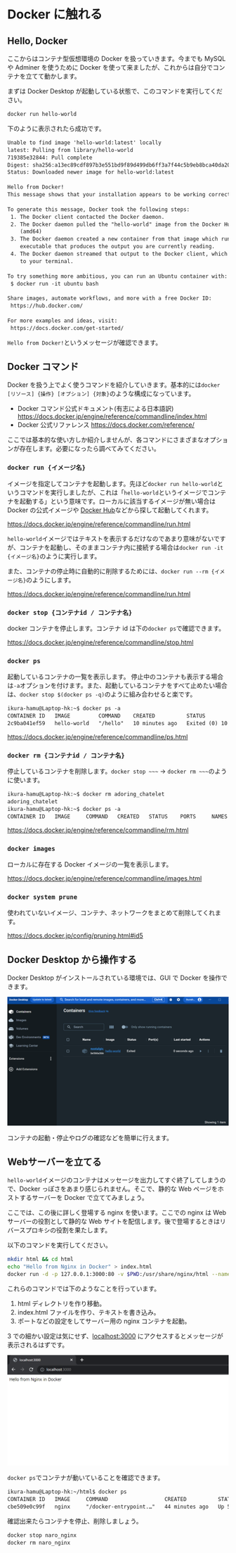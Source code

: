 # Docker に触れる

## Hello, Docker

ここからはコンテナ型仮想環境の Docker を扱っていきます。今までも MySQL や Adminer を使うために Docker を使って来ましたが、これからは自分でコンテナを立てて動かします。

まずは Docker Desktop が起動している状態で、このコマンドを実行してください。

```sh
docker run hello-world
```

下のように表示されたら成功です。

```txt
Unable to find image 'hello-world:latest' locally
latest: Pulling from library/hello-world
719385e32844: Pull complete
Digest: sha256:a13ec89cdf897b3e551bd9f89d499db6ff3a7f44c5b9eb8bca40da20eb4ea1fa
Status: Downloaded newer image for hello-world:latest

Hello from Docker!
This message shows that your installation appears to be working correctly.

To generate this message, Docker took the following steps:
 1. The Docker client contacted the Docker daemon.
 2. The Docker daemon pulled the "hello-world" image from the Docker Hub.
    (amd64)
 3. The Docker daemon created a new container from that image which runs the
    executable that produces the output you are currently reading.
 4. The Docker daemon streamed that output to the Docker client, which sent it
    to your terminal.

To try something more ambitious, you can run an Ubuntu container with:
 $ docker run -it ubuntu bash

Share images, automate workflows, and more with a free Docker ID:
 https://hub.docker.com/

For more examples and ideas, visit:
 https://docs.docker.com/get-started/
```

`Hello from Docker!`というメッセージが確認できます。

## Docker コマンド

Docker を扱う上でよく使うコマンドを紹介していきます。基本的には`docker [リソース] {操作} [オプション] {対象}`のような構成になっています。

- Docker コマンド公式ドキュメント(有志による日本語訳) https://docs.docker.jp/engine/reference/commandline/index.html
- Docker 公式リファレンス https://docs.docker.com/reference/

ここでは基本的な使い方しか紹介しませんが、各コマンドにさまざまなオプションが存在します。必要になったら調べてみてください。

### `docker run {イメージ名}`

イメージを指定してコンテナを起動します。先ほど`docker run hello-world`というコマンドを実行しましたが、これは「`hello-world`というイメージでコンテナを起動する」という意味です。ローカルに該当するイメージが無い場合は Docker の公式イメージや [Docker Hub](https://hub.docker.com/)などから探して起動してくれます。

https://docs.docker.jp/engine/reference/commandline/run.html

`hello-world`イメージではテキストを表示するだけなのであまり意味がないですが、コンテナを起動し、そのままコンテナ内に接続する場合は`docker run -it {イメージ名}`のように実行します。

また、コンテナの停止時に自動的に削除するためには、`docker run --rm {イメージ名}`のようにします。

https://docs.docker.jp/engine/reference/commandline/run.html

### `docker stop {コンテナid / コンテナ名}`

docker コンテナを停止します。コンテナ id は下の`docker ps`で確認できます。

https://docs.docker.jp/engine/reference/commandline/stop.html

### `docker ps`

起動しているコンテナの一覧を表示します。
停止中のコンテナも表示する場合は`-a`オプションを付けます。また、起動しているコンテナをすべて止めたい場合は、`docker stop $(docker ps -q)`のように組み合わせると楽です。

```txt
ikura-hamu@Laptop-hk:~$ docker ps -a
CONTAINER ID   IMAGE         COMMAND    CREATED          STATUS                      PORTS     NAMES
2c9ba041ef59   hello-world   "/hello"   10 minutes ago   Exited (0) 10 minutes ago             adoring_chatelet
```

https://docs.docker.jp/engine/reference/commandline/ps.html

### `docker rm {コンテナid / コンテナ名}`

停止しているコンテナを削除します。`docker stop ~~~` -> `docker rm ~~~`のように使います。

```txt
ikura-hamu@Laptop-hk:~$ docker rm adoring_chatelet
adoring_chatelet
ikura-hamu@Laptop-hk:~$ docker ps -a
CONTAINER ID   IMAGE     COMMAND   CREATED   STATUS    PORTS     NAMES
```

https://docs.docker.jp/engine/reference/commandline/rm.html

### `docker images`

ローカルに存在する Docker イメージの一覧を表示します。

https://docs.docker.jp/engine/reference/commandline/images.html

### `docker system prune`

使われていないイメージ、コンテナ、ネットワークをまとめて削除してくれます。

https://docs.docker.jp/config/pruning.html#id5

## Docker Desktop から操作する

Docker Desktop がインストールされている環境では、GUI で Docker を操作できます。

![](images/docker_desktop.png)

コンテナの起動・停止やログの確認などを簡単に行えます。

## Webサーバーを立てる

`hello-world`イメージのコンテナはメッセージを出力してすぐ終了してしまうので、Docker っぽさをあまり感じられません。そこで、静的な Web ページをホストするサーバーを Docker で立ててみましょう。

ここでは、この後に詳しく登場する nginx を使います。ここでの nginx は Web サーバーの役割として静的な Web サイトを配信します。後で登場するときはリバースプロキシの役割を果たします。

以下のコマンドを実行してください。

```sh
mkdir html && cd html
echo "Hello from Nginx in Docker" > index.html
docker run -d -p 127.0.0.1:3000:80 -v $PWD:/usr/share/nginx/html --name naro_nginx nginx
```

これらのコマンドでは下のようなことを行っています。

1. html ディレクトリを作り移動。
2. index.html ファイルを作り、テキストを書き込み。
3. ポートなどの設定をしてサーバー用の nginx コンテナを起動。

3 での細かい設定は気にせず、<a href='http://localhost:3000' target="_blank" rel="noopener noreferrer">localhost:3000</a> にアクセスするとメッセージが表示されるはずです。

![](images/nginx_page.png)

`docker ps`でコンテナが動いていることを確認できます。

```txt
ikura-hamu@Laptop-hk:~/html$ docker ps
CONTAINER ID   IMAGE     COMMAND                  CREATED          STATUS         PORTS                    NAMES
cbe509e0c99f   nginx     "/docker-entrypoint.…"   44 minutes ago   Up 5 minutes   127.0.0.1:3000->80/tcp   naro_nginx
```

確認出来たらコンテナを停止、削除しましょう。

```sh
docker stop naro_nginx
docker rm naro_nginx
```
